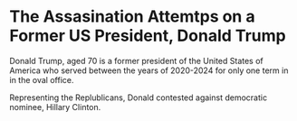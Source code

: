 # The Assasination Attemtps on a Former US President, Donald Trump

Donald Trump, aged 70 is a former president of the United States of America who served between the years of 2020-2024 for only one term in in the oval office.

Representing the Replublicans, Donald contested against democratic nominee, Hillary Clinton. 